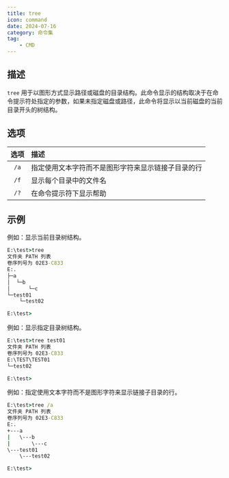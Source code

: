 ```yaml
---
title: tree
icon: command
date: 2024-07-16
category: 命令集
tag:
    - CMD
---
```


## 描述

`tree` 用于以图形方式显示路径或磁盘的目录结构。此命令显示的结构取决于在命令提示符处指定的参数，如果未指定磁盘或路径，此命令将显示以当前磁盘的当前目录开头的树结构。

## 选项

|  选项  |  描述  |
|  :----:  |  :----  |
|  `/a`  |  指定使用文本字符而不是图形字符来显示链接子目录的行  |
|  `/f`  |  显示每个目录中的文件名  |
|  `/?`  |  在命令提示符下显示帮助  |

## 示例

例如：显示当前目录树结构。

```cmd
E:\test>tree
文件夹 PATH 列表
卷序列号为 02E3-C833
E:.
├─a
│  └─b
│      └─c
└─test01
    └─test02

E:\test>
```

例如：显示指定目录树结构。

```cmd
E:\test>tree test01
文件夹 PATH 列表
卷序列号为 02E3-C833
E:\TEST\TEST01
└─test02

E:\test>
```

例如：指定使用文本字符而不是图形字符来显示链接子目录的行。

```cmd
E:\test>tree /a
文件夹 PATH 列表
卷序列号为 02E3-C833
E:.
+---a
|   \---b
|       \---c
\---test01
    \---test02

E:\test>
```
